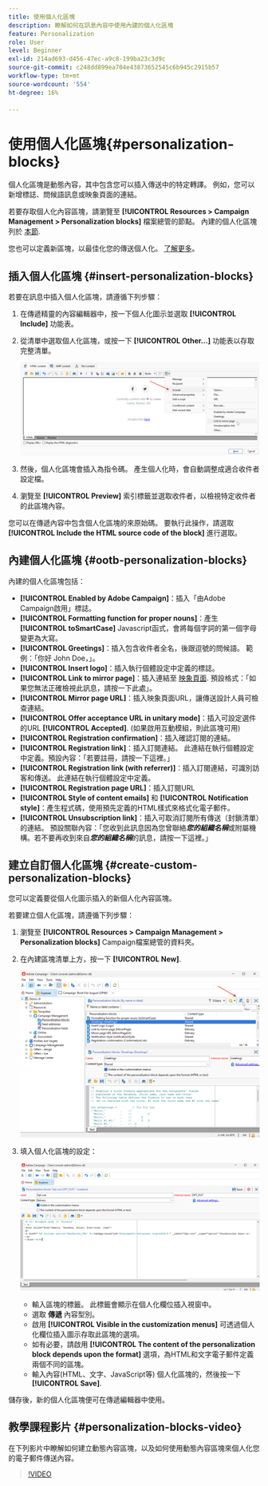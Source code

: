 ```yaml
---
title: 使用個人化區塊
description: 瞭解如何在訊息內容中使用內建的個人化區塊
feature: Personalization
role: User
level: Beginner
exl-id: 214ad693-d456-47ec-a9c8-199ba23c3d9c
source-git-commit: c248dd899ea704e43873652545c6b945c2915b57
workflow-type: tm+mt
source-wordcount: '554'
ht-degree: 16%

---
```


# 使用個人化區塊{#personalization-blocks}

個人化區塊是動態內容，其中包含您可以插入傳送中的特定轉譯。 例如，您可以新增標誌、問候語訊息或映象頁面的連結。

若要存取個人化內容區塊，請瀏覽至 **[!UICONTROL Resources > Campaign Management > Personalization blocks]** 檔案總管的節點。 內建的個人化區塊列於 [本節](#ootb-personalization-blocks).

您也可以定義新區塊，以最佳化您的傳送個人化。 [了解更多](#create-custom-personalization-blocks)。

## 插入個人化區塊 {#insert-personalization-blocks}

若要在訊息中插入個人化區塊，請遵循下列步驟：

1. 在傳遞精靈的內容編輯器中，按一下個人化圖示並選取 **[!UICONTROL Include]** 功能表。
1. 從清單中選取個人化區塊，或按一下 **[!UICONTROL Other...]** 功能表以存取完整清單。

   ![](assets/perso-content-block.png)

1. 然後，個人化區塊會插入為指令碼。 產生個人化時，會自動調整成適合收件者設定檔。
1. 瀏覽至 **[!UICONTROL Preview]** 索引標籤並選取收件者，以檢視特定收件者的此區塊內容。

您可以在傳遞內容中包含個人化區塊的來原始碼。 要執行此操作，請選取 **[!UICONTROL Include the HTML source code of the block]** 進行選取。

## 內建個人化區塊 {#ootb-personalization-blocks}

內建的個人化區塊包括：

* **[!UICONTROL Enabled by Adobe Campaign]**：插入「由Adobe Campaign啟用」標誌。
* **[!UICONTROL Formatting function for proper nouns]**：產生 **[!UICONTROL toSmartCase]** Javascript函式，會將每個字詞的第一個字母變更為大寫。
* **[!UICONTROL Greetings]**：插入包含收件者全名，後跟逗號的問候語。 範例：「你好 John Doe，」。
* **[!UICONTROL Insert logo]**：插入執行個體設定中定義的標誌。
* **[!UICONTROL Link to mirror page]**：插入連結至 [映象頁面](mirror-page.md). 預設格式：「如果您無法正確檢視此訊息，請按一下此處」。
* **[!UICONTROL Mirror page URL]**：插入映象頁面URL，讓傳送設計人員可檢查連結。
* **[!UICONTROL Offer acceptance URL in unitary mode]**：插入可設定選件的URL **[!UICONTROL Accepted]**. (如果啟用互動模組，則此區塊可用)
* **[!UICONTROL Registration confirmation]**：插入確認訂閱的連結。
* **[!UICONTROL Registration link]**：插入訂閱連結。 此連結在執行個體設定中定義。預設內容：「若要註冊，請按一下這裡。」
* **[!UICONTROL Registration link (with referrer)]**：插入訂閱連結，可識別訪客和傳送。 此連結在執行個體設定中定義。
* **[!UICONTROL Registration page URL]**：插入訂閱URL
* **[!UICONTROL Style of content emails]** 和 **[!UICONTROL Notification style]**：產生程式碼，使用預先定義的HTML樣式來格式化電子郵件。
* **[!UICONTROL Unsubscription link]**：插入可取消訂閱所有傳送（封鎖清單）的連結。 預設關聯內容：「您收到此訊息因為您曾聯絡&#x200B;***您的組織名稱***&#x200B;或附屬機構。若不要再收到來自&#x200B;***您的組織名稱***&#x200B;的訊息，請按一下這裡。」

## 建立自訂個人化區塊 {#create-custom-personalization-blocks}

您可以定義要從個人化圖示插入的新個人化內容區塊。

若要建立個人化區塊，請遵循下列步驟：

1. 瀏覽至 **[!UICONTROL Resources > Campaign Management > Personalization blocks]** Campaign檔案總管的資料夾。
1. 在內建區塊清單上方，按一下 **[!UICONTROL New]**.

   ![](assets/perso-new-block.png)

1. 填入個人化區塊的設定：

   ![](assets/perso-custom-block.png)

   * 輸入區塊的標籤。 此標籤會顯示在個人化欄位插入視窗中。
   * 選取 **傳遞** 內容型別。
   * 啟用 **[!UICONTROL Visible in the customization menus]** 可透過個人化欄位插入圖示存取此區塊的選項。
   * 如有必要，請啟用 **[!UICONTROL The content of the personalization block depends upon the format]** 選項，為HTML和文字電子郵件定義兩個不同的區塊。
   * 輸入內容(HTML、文字、JavaScript等) 個人化區塊的，然後按一下 **[!UICONTROL Save]**.

儲存後，新的個人化區塊便可在傳遞編輯器中使用。

## 教學課程影片 {#personalization-blocks-video}

在下列影片中瞭解如何建立動態內容區塊，以及如何使用動態內容區塊來個人化您的電子郵件傳送內容。

>[!VIDEO](https://video.tv.adobe.com/v/342088?quality=12)

